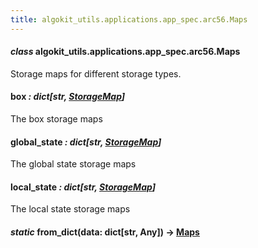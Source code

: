 ```yaml
---
title: algokit_utils.applications.app_spec.arc56.Maps
---
```

#### *class* algokit_utils.applications.app_spec.arc56.Maps

Storage maps for different storage types.

#### box *: dict[str, [StorageMap](#algokit_utils.applications.app_spec.arc56.StorageMap)]*

The box storage maps

#### global_state *: dict[str, [StorageMap](#algokit_utils.applications.app_spec.arc56.StorageMap)]*

The global state storage maps

#### local_state *: dict[str, [StorageMap](#algokit_utils.applications.app_spec.arc56.StorageMap)]*

The local state storage maps

#### *static* from_dict(data: dict[str, Any]) → [Maps](#algokit_utils.applications.app_spec.arc56.Maps)